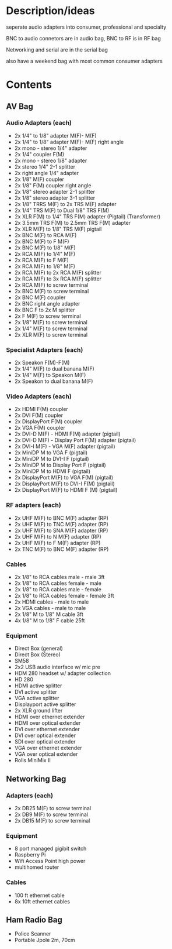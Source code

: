 # Description/ideas

seperate audio adapters into consumer, professional and specialty

BNC to audio connetors are in audio bag, BNC to RF is in RF bag

Networking and serial are in the serial bag

also have a weekend bag with most common consumer adapters 

# Contents

## AV Bag

### Audio Adapters (each)

- 2x 1/4" to 1/8" adapter M(F)- M(F)
- 2x 1/4" to 1/8" adapter M(F)- M(F) right angle
- 2x mono - stereo 1/4" adapter
- 2x 1/4" coupler F(M)
- 2x mono - stereo 1/8" adapter
- 2x stereo 1/4" 2-1 splitter
- 2x right angle 1/4" adapter
- 2x 1/8" M(F) coupler
- 2x 1/8" F(M) coupler right angle
- 2x 1/8" stereo adapter 2-1 splitter
- 2x 1/8" stereo adapter 3-1 splitter
- 2x 1/8" TRRS M(F) to 2x TRS M(F) adapter
- 2x 1/4" TRS M(F) to Dual 1/8" TRS F(M)
- 2x XLR F(M) to 1/4" TRS F(M) adapter (Pigtail) (Transformer)
- 2x 3.5mm TRS F(M) to 2.5mm TRS F(M) adapter
- 2x XLR M(F) to 1/8" TRS M(F) pigtail
- 2x BNC M(F) to RCA M(F)
- 2x BNC M(F) to F M(F)
- 2x BNC M(F) to 1/8" M(F)
- 2x RCA M(F) to 1/4" M(F)
- 2x RCA M(F) to F M(F)
- 2x RCA M(F) to 1/8" M(F)
- 2x RCA M(F) to 2x RCA M(F) splitter
- 2x RCA M(F) to 3x RCA M(F) splitter
- 2x RCA M(F) to screw terminal
- 2x BNC M(F) to screw terminal
- 2x BNC M(F) coupler
- 2x BNC right angle adapter
- 8x BNC F to 2x M splitter
- 2x F M(F) to screw terminal
- 2x 1/8" M(F) to screw terminal
- 2x 1/4" M(F) to screw terminal
- 2x XLR M(F) to screw terminal

### Specialist Adapters (each)

- 2x Speakon F(M)-F(M)
- 2x 1/4" M(F) to dual banana M(F)
- 2x 1/4" M(F) to Speakon M(F)
- 2x Speakon to dual banana M(F)

### Video Adapters (each)

- 2x HDMI F(M) coupler
- 2x DVI F(M) coupler
- 2x DisplayPort F(M) coupler
- 2x VGA F(M) coupler
- 2x DVI-D M(F) - HDMI F(M) adapter (pigtail)
- 2x DVI-D M(F) - Display Port F(M) adapter (pigtail)
- 2x DVI-I M(F) - VGA M(F) adapter (pigtail)
- 2x MiniDP M to VGA F (pigtail)
- 2x MiniDP M to DVI-I F (pigtail)
- 2x MiniDP M to Display Port F (pigtail)
- 2x MiniDP M to HDMI F (pigtail)
- 2x DisplayPort M(F) to VGA F(M) (pigtail)
- 2x DisplayPort M(F) to DVI-I F(M) (pigtail)
- 2x DisplayPort M(F) to HDMI F (M) (pigtail)

### RF adapters (each)

- 2x UHF M(F) to BNC M(F) adapter (RP)
- 2x UHF M(F) to TNC M(F) adapter (RP)
- 2x UHF M(F) to SNA M(F) adapter (RP)
- 2x UHF M(F) to N M(F) adapter (RP)
- 2x UHF M(F) to F M(F) adapter (RP)
- 2x TNC M(F) to BNC M(F) adapter (RP)

### Cables

- 2x 1/8" to RCA cables male - male 3ft
- 2x 1/8" to RCA cables female - male 
- 2x 1/8" to RCA cables male - female
- 2x 1/8" to RCA cables female - female 3ft
- 2x HDMI cables - male to male
- 2x VGA cables - male to male
- 2x 1/8" M to 1/8" M cable 3ft
- 4x 1/8" M to 1/8" F cable 25ft

### Equipment

- Direct Box (general)
- Direct Box (Stereo)
- SM58
- 2x2 USB audio interface w/ mic pre
- HDM 280 headset w/ adapter collection
- HD 280
- HDMI active splitter
- DVI active splitter
- VGA active splitter
- Displayport active splitter
- 2x XLR ground lifter
- HDMI over ethernet extender
- HDMI over optical extender
- DVI over ethernet extender
- DVI over optical extender
- SDI over optical extender
- VGA over ethernet extender
- VGA over optical extender
- Rolls MiniMix II

## Networking Bag

### Adapters (each)

- 2x DB25 M(F) to screw terminal
- 2x DB9 M(F) to screw terminal
- 2x DB15 M(F) to screw terminal

### Equipment

- 8 port managed gigibit switch
- Raspberry Pi
- Wifi Access Point high power
- multihomed router

### Cables

- 100 ft ethernet cable
- 8x 10ft ethernet cables

## Ham Radio Bag

- Police Scanner
- Portable Jpole 2m, 70cm
